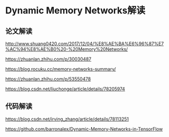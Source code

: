 Dynamic Memory Networks解读
===========================


## 论文解读

http://www.shuang0420.com/2017/12/04/%E8%AE%BA%E6%96%87%E7%AC%94%E8%AE%B0%20-%20Memory%20Networks/

https://zhuanlan.zhihu.com/p/30030487

https://blog.rocuku.cc/memory-networks-summary/

https://zhuanlan.zhihu.com/p/53550478

https://blog.csdn.net/liuchonge/article/details/78205974

## 代码解读

https://blog.csdn.net/irving_zhang/article/details/78113251

https://github.com/barronalex/Dynamic-Memory-Networks-in-TensorFlow
